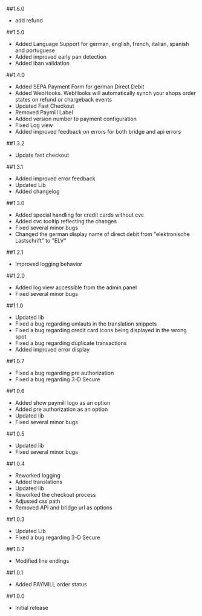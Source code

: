 ##1.6.0
* add refund

##1.5.0
* Added Language Support for german, english, french, italian, spanish and portuguese
* Added improved early pan detection
* Added iban validation

##1.4.0
* Added SEPA Payment Form for german Direct Debit
* Added WebHooks. WebHooks will automatically synch your shops order states on refund or chargeback events
* Updated Fast Checkout
* Removed Paymill Label
* Added version number to payment configuration
* Fixed Log view
* Added improved feedback on errors for both bridge and api errors

##1.3.2
* Update fast checkout

##1.3.1
* Added improved error feedback
* Updated Lib
* Added changelog

##1.3.0
* Added special handling for credit cards without cvc
* Added cvc tooltip reflecting the changes
* Fixed several minor bugs
* Changed the german display name of direct debit from "elektronische Lastschrift" to "ELV"

##1.2.1
* Improved logging behavior

##1.2.0
* Added log view accessible from the admin panel
* Fixed several minor bugs

##1.1.0
* Updated lib
* Fixed a bug regarding umlauts in the translation snippets
* Fixed a bug regarding credit card icons being displayed in the wrong spot
* Fixed a bug regarding duplicate transactions
* Added improved error display

##1.0.7
* Fixed a bug regarding pre authorization
* Fixed a bug regarding 3-D Secure

##1.0.6
* Added show paymill logo as an option
* Added pre authorization as an option
* Updated lib
* Fixed several minor bugs

##1.0.5
* Updated lib
* Fixed several minor bugs

##1.0.4
* Reworked logging
* Added translations
* Updated lib
* Reworked the checkout process
* Adjusted css path
* Removed API and bridge url as options

##1.0.3
* Updated Lib
* Fixed a bug regarding 3-D Secure

##1.0.2
* Modified line endings

##1.0.1
* Added PAYMILL order status

##1.0.0
* Initial release